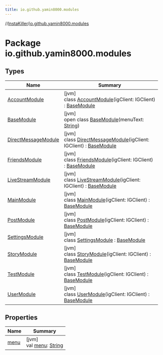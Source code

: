 ```yaml
---
title: io.github.yamin8000.modules
---
```

//[InstaKiller](../../index.html)/[io.github.yamin8000.modules](index.html)



# Package io.github.yamin8000.modules



## Types


| Name | Summary |
|---|---|
| [AccountModule](-account-module/index.html) | [jvm]<br>class [AccountModule](-account-module/index.html)(igClient: IGClient) : [BaseModule](-base-module/index.html) |
| [BaseModule](-base-module/index.html) | [jvm]<br>open class [BaseModule](-base-module/index.html)(menuText: [String](https://kotlinlang.org/api/latest/jvm/stdlib/kotlin/-string/index.html)) |
| [DirectMessageModule](-direct-message-module/index.html) | [jvm]<br>class [DirectMessageModule](-direct-message-module/index.html)(igClient: IGClient) : [BaseModule](-base-module/index.html) |
| [FriendsModule](-friends-module/index.html) | [jvm]<br>class [FriendsModule](-friends-module/index.html)(igClient: IGClient) : [BaseModule](-base-module/index.html) |
| [LiveStreamModule](-live-stream-module/index.html) | [jvm]<br>class [LiveStreamModule](-live-stream-module/index.html)(igClient: IGClient) : [BaseModule](-base-module/index.html) |
| [MainModule](-main-module/index.html) | [jvm]<br>class [MainModule](-main-module/index.html)(igClient: IGClient) : [BaseModule](-base-module/index.html) |
| [PostModule](-post-module/index.html) | [jvm]<br>class [PostModule](-post-module/index.html)(igClient: IGClient) : [BaseModule](-base-module/index.html) |
| [SettingsModule](-settings-module/index.html) | [jvm]<br>class [SettingsModule](-settings-module/index.html) : [BaseModule](-base-module/index.html) |
| [StoryModule](-story-module/index.html) | [jvm]<br>class [StoryModule](-story-module/index.html)(igClient: IGClient) : [BaseModule](-base-module/index.html) |
| [TestModule](-test-module/index.html) | [jvm]<br>class [TestModule](-test-module/index.html)(igClient: IGClient) : [BaseModule](-base-module/index.html) |
| [UserModule](-user-module/index.html) | [jvm]<br>class [UserModule](-user-module/index.html)(igClient: IGClient) : [BaseModule](-base-module/index.html) |


## Properties


| Name | Summary |
|---|---|
| [menu](menu.html) | [jvm]<br>val [menu](menu.html): [String](https://kotlinlang.org/api/latest/jvm/stdlib/kotlin/-string/index.html) |

